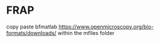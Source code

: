 # FRAP
copy paste bfmatlab https://www.openmicroscopy.org/bio-formats/downloads/ within the mfiles folder
